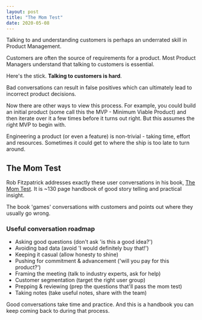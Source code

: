 ```yaml
---
layout: post
title: "The Mom Test"
date: 2020-05-08
---
```


Talking to and understanding customers is perhaps an underrated skill in Product Management. 

Customers are often the source of requirements for a product. Most Product Managers understand that talking to customers is essential.

Here's the stick. **Talking to customers is hard**.

Bad conversations can result in false positives which can ultimately lead to incorrect product decisions. 

Now there are other ways to view this process. For example, you could build an initial product (some call this the MVP - Minimum Viable Product) and then iterate over it a few times before it turns out right. But this assumes the right MVP to begin with. 

Engineering a product (or even a feature) is non-trivial - taking time, effort and resources. Sometimes it could get to where the ship is too late to turn around.

## The Mom Test

Rob Fitzpatrick addresses exactly these user conversations in his book, [The Mom Test](http://momtestbook.com/). It is ~130 page handbook of good story telling and practical insight. 

The book 'games' conversations with customers and points out where they usually go wrong.

### Useful conversation roadmap

- Asking good questions (don't ask 'is this a good idea?')
- Avoiding bad data (avoid 'I would definitely buy that!')
- Keeping it casual (allow honesty to shine)
- Pushing for commitment & advancement ('will you pay for this product?')
- Framing the meeting (talk to industry experts, ask for help)
- Customer segmentation (target the right user group)
- Prepping & reviewing (prep the questions that'll pass the mom test)
- Taking notes (take useful notes, share with the team)

Good conversations take time and practice. And this is a handbook you can keep coming back to during that process.
